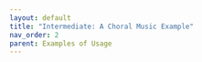 ```yaml
---
layout: default
title: "Intermediate: A Choral Music Example"
nav_order: 2
parent: Examples of Usage
---
```

